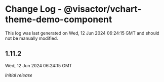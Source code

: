 # Change Log - @visactor/vchart-theme-demo-component

This log was last generated on Wed, 12 Jun 2024 06:24:15 GMT and should not be manually modified.

## 1.11.2
Wed, 12 Jun 2024 06:24:15 GMT

_Initial release_

